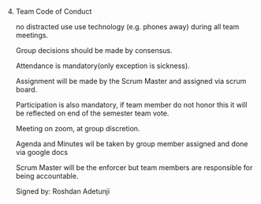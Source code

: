 4) Team Code of Conduct

   no distracted use use technology (e.g. phones away) during all team meetings.
   
   Group decisions should be made by consensus.
   
   Attendance is mandatory(only exception is sickness).
   
   Assignment will be made by the Scrum Master and assigned via scrum board.
   
   Participation is also mandatory, if team member do not honor this it will be reflected on end of the semester team vote.
   
   Meeting on zoom, at group discretion.
   
   Agenda and Minutes wil be taken by group member assigned and done via google docs
   
   Scrum Master will be the enforcer but team members are responsible for being accountable.



   Signed by:
      Roshdan Adetunji
   
   
   
   
   


